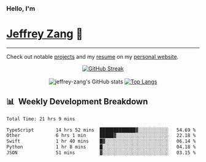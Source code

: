 
### Hello, I'm 
# [Jeffrey Zang](https://www.linkedin.com/in/jeffreyzang/) 🦀

---

Check out notable [projects](https://jeffz.dev/projects) and my [resume](https://jeffz.dev/resume) on my [personal website](https://jeffz.dev/).

<div align = 'center'>

[![GitHub Streak](https://github-readme-streak-stats.herokuapp.com/?user=jeffrey-zang&theme=tokyonight)](https://git.io/streak-stats)
<br></br>
![jeffrey-zang's GitHub stats](https://github-readme-stats.vercel.app/api?username=jeffrey-zang&show_icons=true&theme=tokyonight&hide_rank=true&hide=stars) 
[![Top Langs](https://github-readme-stats.vercel.app/api/top-langs/?username=jeffrey-zang&hide=ShaderLab,HLSL&layout=compact&theme=tokyonight)](https://github.com/anuraghazra/github-readme-stats)

</div>

## 📊 &nbsp;Weekly Development Breakdown
<!--START_SECTION:waka-->

```txt
Total Time: 21 hrs 9 mins

TypeScript        14 hrs 52 mins  █████████████▓░░░░░░░░░░░   54.69 %
Other             6 hrs 1 min     █████▓░░░░░░░░░░░░░░░░░░░   22.18 %
Swift             1 hr 40 mins    █▓░░░░░░░░░░░░░░░░░░░░░░░   06.14 %
Python            1 hr 8 mins     █░░░░░░░░░░░░░░░░░░░░░░░░   04.18 %
JSON              51 mins         ▓░░░░░░░░░░░░░░░░░░░░░░░░   03.15 %
```

<!--END_SECTION:waka-->

